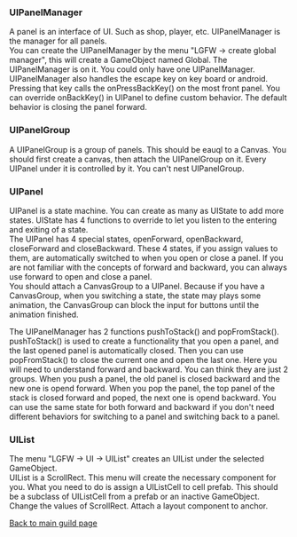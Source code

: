 ### UIPanelManager

A panel is an interface of UI. Such as shop, player, etc. UIPanelManager is the manager for all panels.  
You can create the UIPanelManager by the menu "LGFW -> create global manager", this will create a GameObject named Global. The UIPanelManager is on it. You could only have one UIPanelManager.  
UIPanelManager also handles the escape key on key board or android. Pressing that key calls the onPressBackKey() on the most front panel. You can override onBackKey() in UIPanel to define custom behavior. The default behavior is closing the panel forward.

### UIPanelGroup

A UIPanelGroup is a group of panels. This should be eauql to a Canvas. You should first create a canvas, then attach the UIPanelGroup on it. Every UIPanel under it is controlled by it. You can't nest UIPanelGroup.

### UIPanel
UIPanel is a state machine. You can create as many as UIState to add more states. UIState has 4 functions to override to let you listen to the entering and exiting of a state.  
The UIPanel has 4 special states, openForward, openBackward, closeForward and closeBackward. These 4 states, if you assign values to them, are automatically switched to when you open or close a panel. If you are not familiar with the concepts of forward and backward, you can always use forward to open and close a panel.    
You should attach a CanvasGroup to a UIPanel. Because if you have a CanvasGroup, when you switching a state, the state may plays some animation, the CanvasGroup can block the input for buttons until the animation finished.   

The UIPanelManager has 2 functions pushToStack() and popFromStack(). pushToStack() is used to create a functionality that you open a panel, and the last opened panel is automatically closed. Then you can use popFromStack() to close the current one and open the last one. Here you will need to understand forward and backward. You can think they are just 2 groups. When you push a panel, the old panel is closed backward and the new one is opend forward. When you pop the panel, the top panel of the stack is closed forward and poped, the next one is opend backward. You can use the same state for both forward and backward if you don't need different behaviors for switching to a panel and switching back to a panel.

### UIList
The menu "LGFW -> UI -> UIList" creates an UIList under the selected GameObject.  
UIList is a ScrollRect. This menu will create the necessary component for you. What you need to do is assign a UIListCell to cell prefab. This should be a subclass of UIListCell from a prefab or an inactive GameObject. Change the values of ScrollRect. Attach a layout component to anchor.

[Back to main guild page](https://github.com/leejuqiang/LGFW/blob/master/README.md)
